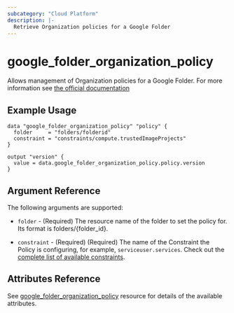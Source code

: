 ```yaml
---
subcategory: "Cloud Platform"
description: |-
  Retrieve Organization policies for a Google Folder
---
```


# google\_folder\_organization\_policy

Allows management of Organization policies for a Google Folder. For more information see
[the official
documentation](https://cloud.google.com/resource-manager/docs/organization-policy/overview)

## Example Usage

```hcl
data "google_folder_organization_policy" "policy" {
  folder     = "folders/folderid"
  constraint = "constraints/compute.trustedImageProjects"
}

output "version" {
  value = data.google_folder_organization_policy.policy.version
}
```

## Argument Reference

The following arguments are supported:

* `folder` - (Required) The resource name of the folder to set the policy for. Its format is folders/{folder_id}.

* `constraint` - (Required) (Required) The name of the Constraint the Policy is configuring, for example, `serviceuser.services`. Check out the [complete list of available constraints](https://cloud.google.com/resource-manager/docs/organization-policy/understanding-constraints#available_constraints).


## Attributes Reference

See [google_folder_organization_policy](https://registry.terraform.io/providers/hashicorp/google/latest/docs/resources/google_folder_organization_policy) resource for details of the available attributes.
